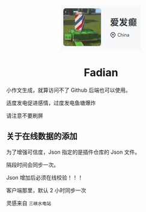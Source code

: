 
<p align="center">
<img src="./cover.jpg"></p>
<h1 align="center"> Fadian </h1>

小作文生成，就算访问不了 Github 后端也可以使用。

适度发电促进感情，过度发电鱼塘爆炸

请注意不要刷屏


## 关于在线数据的添加

为了增强可信度，Json 指定的是插件仓库的 Json 文件。

隔段时间会同步一次。

Json 增加后必须在线校验！！！


客户端那里，默认 2 小时同步一次

灵感来自 `三峡水电站`